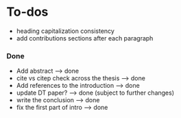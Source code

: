 # To-dos

- heading capitalization consistency
- add contributions sections after each paragraph

### Done

- Add abstract --> done
- cite vs citep check across the thesis --> done
- Add references to the introduction --> done
- update DT paper? --> done (subject to further changes)
- write the conclusion --> done
- fix the first part of intro --> done
